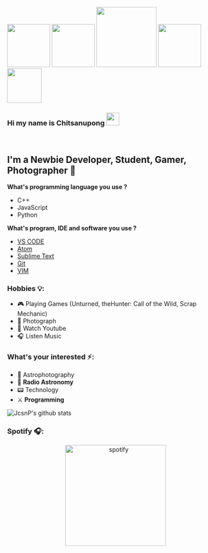 <p style="center">
    <img src="https://github.githubassets.com/images/mona-whisper.gif" width="100 px">
    <img src="https://rapidapi.com/blog/wp-content/uploads/2017/01/octocat.gif" width="100 px">
    <img src="https://i.pinimg.com/originals/76/fb/b4/76fbb42d1fb0d651275d3bac94812de8.gif" width="140 px">
    <img src="https://media.tenor.com/images/b60f2d8177b06816c855ec99fc1c52ca/tenor.gif" width="100 px">
    <img src="https://media.tenor.com/images/a9adda18a785b1cb85eec04517d99178/tenor.gif" width="80 px">
</ p>

### Hi my name is Chitsanupong <img src="https://raw.githubusercontent.com/MartinHeinz/MartinHeinz/master/wave.gif" width="30px">
<br />

## I'm a Newbie Developer, Student, Gamer, Photographer 📸

**What's programming language you use ?**
- C++
- JavaScript
- Python

**What's program, IDE and software you use ?**
- [VS CODE](https://code.visualstudio.com/)
- [Atom](https://atom.io/)
- [Sublime Text](https://www.sublimetext.com/)
- [Git](https://git-scm.com/downloads)
- [VIM](https://www.vim.org/)

### Hobbies 💡:
- 🎮 Playing Games (Unturned, theHunter: Call of the Wild, Scrap Mechanic)
- 📸 Photograph
- 🔎 Watch Youtube
- 🎧 Listen Music
  
### What's your interested ⚡:
- 🔭 Astrophotography
- 📡 **Radio Astronomy**
- 📟 Technology
- ⚔️ **Programming**


<!--🏆 Stat-->
![JcsnP's github stats](https://github-readme-stats.vercel.app/api?username=JcsnP&show_icons=true&theme=dark)

<!--🎧 Spotify -->

### Spotify 🎧:
<p align="center">
    <a target="_blank" href="#"><img alt="spotify" width="235px" src="https://spotify-github-profile.vercel.app/api/view?uid=03p7i4h07gxipvtb2mmhp9z4y&cover_image=true" />
</p>

[twitter]: https://twitter.com/James_JcsnP 
[instagram]: https://www.instagram.com/jcsnp__photography/?hl=th
